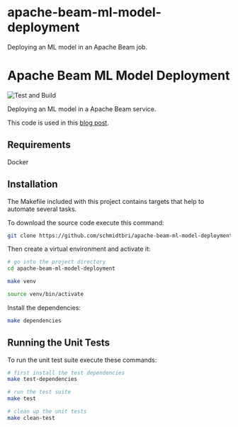 # apache-beam-ml-model-deployment
Deploying an ML model in an Apache Beam job.


# Apache Beam ML Model Deployment

![Test and Build](https://github.com/schmidtbri/apache-beam-ml-model-deployment/workflows/Test%20and%20Build/badge.svg)

Deploying an ML model in a Apache Beam service.

This code is used in this [blog post]().

## Requirements
Docker

## Installation 
The Makefile included with this project contains targets that help to automate several tasks.

To download the source code execute this command:

```bash
git clone https://github.com/schmidtbri/apache-beam-ml-model-deployment
```

Then create a virtual environment and activate it:

```bash
# go into the project directory
cd apache-beam-ml-model-deployment

make venv

source venv/bin/activate
```

Install the dependencies:

```bash
make dependencies
```

## Running the Unit Tests
To run the unit test suite execute these commands:
```bash
# first install the test dependencies
make test-dependencies

# run the test suite
make test

# clean up the unit tests
make clean-test
```
